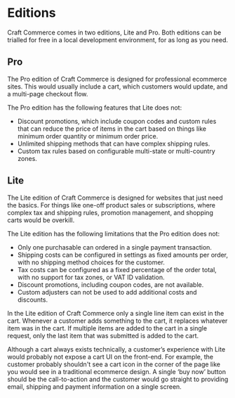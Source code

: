 # Editions

Craft Commerce comes in two editions, Lite and Pro. Both editions can be trialled for free in a local development environment, for as long as you need.

## Pro

The Pro edition of Craft Commerce is designed for professional ecommerce sites. This would usually include a cart, which customers would update, and a multi-page checkout flow.

The Pro edition has the following features that Lite does not:

- Discount promotions, which include coupon codes and custom rules that can reduce the price of items in the cart based on things like minimum order quantity or minimum order price. 
- Unlimited shipping methods that can have complex shipping rules.
- Custom tax rules based on configurable multi-state or multi-country zones.

## Lite

The Lite edition of Craft Commerce is designed for websites that just need the basics. For things like one-off product sales or subscriptions, where complex tax and shipping rules, promotion management, and shopping carts would be overkill.

The Lite edition has the following limitations that the Pro edition does not:

- Only one purchasable can ordered in a single payment transaction.
- Shipping costs can be configured in settings as fixed amounts per order, with no shipping method choices for the customer.
- Tax costs can be configured as a fixed percentage of the order total, with no support for tax zones, or VAT ID validation.
- Discount promotions, including coupon codes, are not available.
- Custom adjusters can not be used to add additional costs and discounts.

In the Lite edition of Craft Commerce only a single line item can exist in the cart. Whenever a customer adds something to the cart, it replaces whatever item was in the cart. If multiple items are added to the cart
in a single request, only the last item that was submitted is added to the cart.

Although a cart always exists technically, a customer’s experience with Lite would probably not expose a cart UI on the front-end. For example, the customer probably shouldn't see a cart icon in the corner
of the page like you would see in a traditional ecommerce design. A single ‘buy now’ button should be the call-to-action and the customer would go straight to providing email, shipping and payment information on a single screen.
